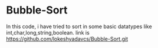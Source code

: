 # Bubble-Sort
In this code, i have tried to sort in some basic datatypes like int,char,long,string,boolean.
link is https://github.com/lokeshyadavcs/Bubble-Sort.git
